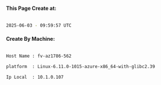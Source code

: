 
   
#### This Page Create at:

```bash

2025-06-03 - 09:59:57 UTC

```

#### Create By Machine:

```bash

Host Name : fv-az1786-562

platform  : Linux-6.11.0-1015-azure-x86_64-with-glibc2.39

Ip Local  : 10.1.0.107

```


